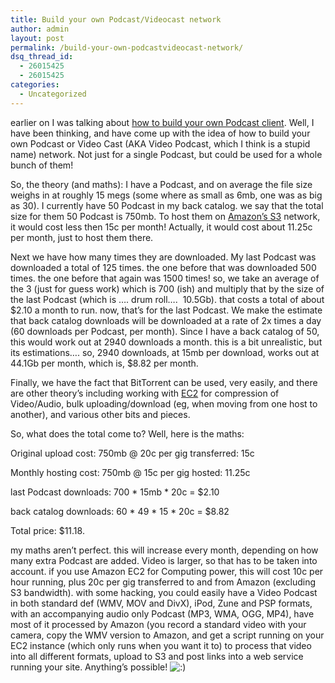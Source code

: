```yaml
---
title: Build your own Podcast/Videocast network
author: admin
layout: post
permalink: /build-your-own-podcastvideocast-network/
dsq_thread_id:
  - 26015425
  - 26015425
categories:
  - Uncategorized
---
```

earlier on I was talking about [how to build your own Podcast client][1]. Well, I have been thinking, and have come up with the idea of how to build your own Podcast or Video Cast (AKA Video Podcast, which I think is a stupid name) network. Not just for a single Podcast, but could be used for a whole bunch of them! 

So, the theory (and maths): I have a Podcast, and on average the file size weighs in at roughly 15 megs (some where as small as 6mb, one was as big as 30). I currently have 50 Podcast in my back catalog. we say that the total size for them 50 Podcast is 750mb. To host them on [Amazon&#8217;s S3][2] network, it would cost less then 15c per month! Actually, it would cost about 11.25c per month, just to host them there. 

Next we have how many times they are downloaded. My last Podcast was downloaded a total of 125 times. the one before that was downloaded 500 times. the one before that again was 1500 times! so, we take an average of the 3 (just for guess work) which is 700 (ish) and multiply that by the size of the last Podcast (which is &#8230;. drum roll&#8230;.&nbsp; 10.5Gb). that costs a total of about $2.10 a month to run. now, that&#8217;s for the last Podcast. We make the estimate that back catalog downloads will be downloaded at a rate of 2x times a day (60 downloads per Podcast, per month). Since I have a back catalog of 50, this would work out at 2940 downloads a month. this is a bit unrealistic, but its estimations&#8230;. so, 2940 downloads, at 15mb per download, works out at 44.1Gb per month, which is, $8.82 per month. 

Finally, we have the fact that BitTorrent can be used, very easily, and there are other theory&#8217;s including working with [EC2][3] for compression of Video/Audio, bulk uploading/download (eg, when moving from one host to another), and various other bits and pieces. 

So, what does the total come to? Well, here is the maths:

Original upload cost: 750mb @ 20c per gig transferred: 15c

Monthly hosting cost: 750mb @ 15c per gig hosted: 11.25c

last Podcast downloads: 700 \* 15mb \* 20c = $2.10

back catalog downloads: 60 \* 49 \* 15 * 20c = $8.82

Total price: $11.18.

my maths aren&#8217;t perfect. this will increase every month, depending on how many extra Podcast are added. Video is larger, so that has to be taken into account. if you use Amazon EC2 for Computing power, this will cost 10c per hour running, plus 20c per gig transferred to and from Amazon (excluding S3 bandwidth). with some hacking, you could easily have a Video Podcast in both standard def (WMV, MOV and DivX), iPod, Zune and PSP formats, with an accompanying audio only Podcast (MP3, WMA, OGG, MP4), have most of it processed by Amazon (you record a standard video with your camera, copy the WMV version to Amazon, and get a script running on your EC2 instance (which only runs when you want it to) to process that video into all different formats, upload to S3 and post links into a web service running your site. Anything&#8217;s possible! <img src="http://blog.lotas-smartman.net/wp-includes/images/smilies/icon_smile.gif" alt=":)" class="wp-smiley" />

 [1]: http://blog.lotas-smartman.net/archive/2007/01/16/19180.aspx
 [2]: http://www.amazon.com/s3
 [3]: http://www.amazon.com/ec2